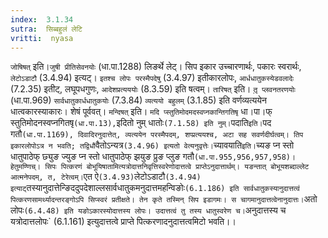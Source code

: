 ```yaml
---
index:  3.1.34
sutra:  सिब्बहुलं लेटि
vritti:  nyasa
---
```


`जोषिषत्` इति।`जुषी प्रीतिसेवनयोः` (धा.पा.1288) लिङर्थे लेट्। सिप इकार उच्चारणार्थः, पकारः स्वरार्थः, `लेटोऽडाटौ` (3.4.94) इत्यट्। `इतश्च लोपः परस्मैपदेषु` (3.4.97) इतीकारलोपः, `आर्धधातुकस्येडवलादेः` (7.2.35) इतीट्, लघूपधगुणः, `आदेशप्रत्यययोः` (8.3.59) इति षत्वम्। `तारिषत्` इति। `तृ़ प्लवनतरणयोः` (धा.पा.969) `सार्वधातुकार्धधातुकयोः` (7.3.84) `व्यत्ययो बहुलम्` (3.1.85) इति वर्णव्यत्ययेन धात्वकारस्याकारः। शेषं पूर्ववत्। `मन्दिषत्` इति। `मदि प्स्तुतिमोदमदस्वप्नकान्तिगतिषृ` धा।पा।फ् स्तुतिमोदनस्वप्नगितषृ` (धा.पा.13), `इदितो नुम् धातोः` (7.1.58) इति नुम्। `पदाति` इति। `पद गतौ` (धा.पा.1169), दिवादिरनुदात्तेत्, व्यत्ययेन परस्मैपदम्, शप्प्रत्ययश्च, अटा सह सवर्णदीर्घत्वम्। तिप इकारलोपोऽत्र न भवति; तद्विधौ `वैतोऽन्यत्र` (3.4.96) इत्यतो वेत्यनुवृत्तेः। `च्यावयाति` इति। `च्यङ प्न स्तो धातुपाठेफ् छ्युङ ज्युङ प्न स्तो धातुपाठेफ् झयुङ प्रुङ प्लुङ गतौ` (धा.पा.955,956,957,958)। हेतुमण्णिच्। सिपः पित्करणं बोभूयिषातामित्यत्रोदात्तनिवृत्तिस्वरेणोदात्तत्वे प्राप्तेऽनुदात्तार्थम्। यङन्तात् बोभूयशब्दाल्लेट आत्मनेपदम्, त, टेरेत्वम्। `एत ऐ` (3.4.93) `लेटोऽडाटौ` (3.4.94) इत्याट् `तस्यानुदात्तेन्ङिददुपदेशाल्लसार्वधातुकमनुदात्तमहन्विङोः` (6.1.186) इति सार्वधातुकस्यानुदात्तत्वं पित्करणसामर्थ्यादन्तरङ्गोऽपि सिप्स्वरं प्रतीक्षते। तेन कृते तस्मिन् सिप इडागमः। स चागमानुदात्तत्वेनानुदात्तः। `अतो लोपः` (6.4.48) इति यङोऽकारस्योदात्तस्य लोपः। उदात्तत्वं तु तस्य धातुस्वरेण च। `अनुदात्तस्य च यत्रोदात्तलोपः` (6.1.161) इत्युदात्तत्वे प्राप्ते पित्करणादनुदात्तत्वमिटो भवति।।

